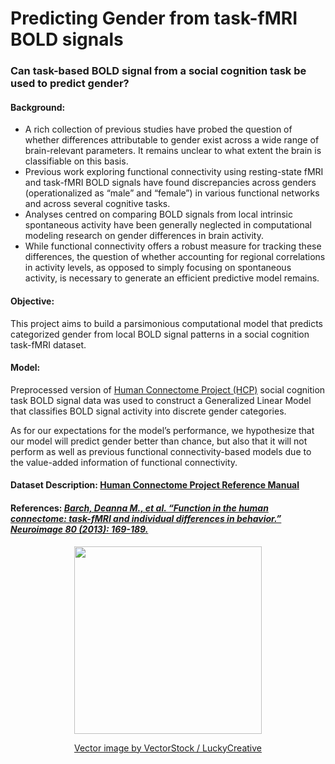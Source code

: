# Predicting Gender from task-fMRI BOLD signals
### Can task-based BOLD signal from a social cognition task be used to predict gender?

#### Background:
- A rich collection of previous studies have probed the question of whether differences attributable to gender exist across a wide range of brain-relevant parameters. It remains unclear to what extent the brain is classifiable on this basis. 
- Previous work exploring functional connectivity using resting-state fMRI and task-fMRI BOLD signals have found discrepancies across genders (operationalized as “male” and “female”) in various functional networks and across several cognitive tasks. 
- Analyses centred on comparing BOLD signals from local intrinsic spontaneous activity have been generally neglected in computational modeling research on gender differences in brain activity. 
- While functional connectivity offers a robust measure for tracking these differences, the question of whether accounting for regional correlations in activity levels, as opposed to simply focusing on spontaneous activity, is necessary to generate an efficient predictive model remains. 

#### Objective:
This project aims to build a parsimonious computational model that predicts categorized gender from local BOLD signal patterns in a social cognition task-fMRI dataset. 

#### Model:
Preprocessed version of [Human Connectome Project (HCP)](https://www.humanconnectome.org/study/hcp-young-adult/overview) social cognition task BOLD signal data was used to construct a Generalized Linear Model that classifies BOLD signal activity into discrete gender categories. 

As for our expectations for the model’s performance, we hypothesize that our model will predict gender better than chance, but also that it will not perform as well as previous functional connectivity-based models due to the value-added information of functional connectivity. 

#### Dataset Description: [Human Connectome Project Reference Manual](https://www.google.com/url?sa=t&rct=j&q=&esrc=s&source=web&cd=&cad=rja&uact=8&ved=2ahUKEwjQuNG1psXzAhUKAcAKHRk3CE4QFnoECAkQAQ&url=https%3A%2F%2Fwww.humanconnectome.org%2Fstorage%2Fapp%2Fmedia%2Fdocumentation%2Fs1200%2FHCP_S1200_Release_Reference_Manual.pdf&usg=AOvVaw21GMrvh_Ri0whYIlc6qMPK)
#### References: *[Barch, Deanna M., et al. “Function in the human connectome: task-fMRI and individual differences in behavior.” Neuroimage 80 (2013): 169-189.](https://www.ncbi.nlm.nih.gov/pmc/articles/PMC4011498/)*


<p align="center">
  <img width="300" height="300" src="https://cdn5.vectorstock.com/i/thumb-large/00/79/brain-logo-silhouette-design-template-line-art-vector-29510079.jpg">
</p>

<p align="center">
<a href="https://www.vectorstock.com/royalty-free-vector/brain-logo-silhouette-design-template-line-art-vector-29510079">Vector image by VectorStock / LuckyCreative</a>
</p>
